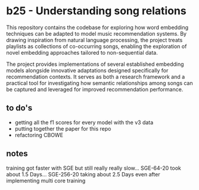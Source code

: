 # b25 - Understanding song relations

This repository contains the codebase for exploring how word embedding techniques can be adapted to model music recommendation systems. By drawing inspiration from natural language processing, the project treats playlists as collections of co-occurring songs, enabling the exploration of novel embedding approaches tailored to non-sequential data.

The project provides implementations of several established embedding models alongside innovative adaptations designed specifically for recommendation contexts. It serves as both a research framework and a practical tool for investigating how semantic relationships among songs can be captured and leveraged for improved recommendation performance.

## to do's
- getting all the f1 scores for every model with the v3 data
- putting together the paper for this repo
- refactoring CBOWE 

## notes 
training got faster with SGE but still really really slow... 
SGE-64-20 took about 1.5 Days... 
SGE-256-20 taking about 2.5 Days even after implementing multi core training
